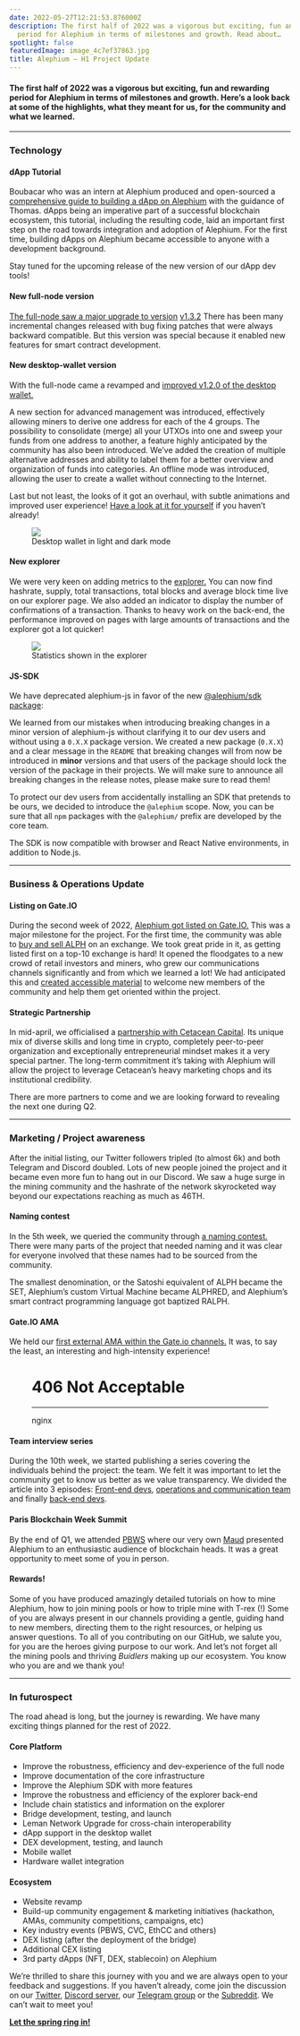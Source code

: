 ```yaml
---
date: 2022-05-27T12:21:53.876000Z
description: The first half of 2022 was a vigorous but exciting, fun and rewarding
  period for Alephium in terms of milestones and growth. Read about…
spotlight: false
featuredImage: image_4c7ef37863.jpg
title: Alephium — H1 Project Update
---
```


#### The first half of 2022 was a vigorous but exciting, fun and rewarding period for Alephium in terms of milestones and growth. Here’s a look back at some of the highlights, what they meant for us, for the community and what we learned.

---

### Technology

#### dApp Tutorial

Boubacar who was an intern at Alephium produced and open-sourced a <a href="https://github.com/alephium/voting-tutorial" data-href="https://github.com/alephium/voting-tutorial">comprehensive guide to building a dApp on Alephium</a> with the guidance of Thomas. dApps being an imperative part of a successful blockchain ecosystem, this tutorial, including the resulting code, laid an important first step on the road towards integration and adoption of Alephium. For the first time, building dApps on Alephium became accessible to anyone with a development background.

Stay tuned for the upcoming release of the new version of our dApp dev tools!

#### New full-node version

<a href="https://github.com/alephium/alephium/releases" data-href="https://github.com/alephium/alephium/releases">The full-node saw a major upgrade to version</a> <a href="https://github.com/alephium/alephium/releases/tag/v1.3.2" data-href="https://github.com/alephium/alephium/releases/tag/v1.3.2">v1.3.2</a> There has been many incremental changes released with bug fixing patches that were always backward compatible. But this version was special because it enabled new features for smart contract development.

#### New desktop-wallet version

With the full-node came a revamped and <a href="https://github.com/alephium/desktop-wallet/releases/tag/v1.2.0" data-href="https://github.com/alephium/desktop-wallet/releases/tag/v1.2.0">improved v1.2.0 of the desktop wallet.</a>

A new section for advanced management was introduced, effectively allowing miners to derive one address for each of the 4 groups. The possibility to consolidate (merge) all your UTXOs into one and sweep your funds from one address to another, a feature highly anticipated by the community has also been introduced. We’ve added the creation of multiple alternative addresses and ability to label them for a better overview and organization of funds into categories. An offline mode was introduced, allowing the user to create a wallet without connecting to the Internet.

Last but not least, the looks of it got an overhaul, with subtle animations and improved user experience! <a href="https://github.com/alephium/desktop-wallet/releases/latest" data-href="https://github.com/alephium/desktop-wallet/releases/latest">Have a look at it for yourself</a> if you haven’t already!

<figure id="dbfe" class="graf graf--figure graf-after--p">
<img src="image_b8cdabdd41.png" class="graf-image" data-image-id="1*6bSueMHVMELW8ufUfTYfow.png" data-width="768" data-height="284" />
<figcaption>Desktop wallet in light and dark mode</figcaption>
</figure>

#### New explorer

We were very keen on adding metrics to the <a href="https://explorer.alephium.org/#/blocks" data-href="https://explorer.alephium.org/#/blocks">explorer.</a> You can now find hashrate, supply, total transactions, total blocks and average block time live on our explorer page. We also added an indicator to display the number of confirmations of a transaction. Thanks to heavy work on the back-end, the performance improved on pages with large amounts of transactions and the explorer got a lot quicker!

<figure id="0200" class="graf graf--figure graf-after--p">
<img src="image_6578d96769.png" class="graf-image" data-image-id="1*dherAJfF6FxjDCxh4lqKYw.png" data-width="1237" data-height="193" />
<figcaption>Statistics shown in the explorer</figcaption>
</figure>

#### JS-SDK

We have deprecated alephium-js in favor of the new <a href="https://github.com/alephium/js-sdk/" data-href="https://github.com/alephium/js-sdk/">@alephium/sdk package</a>:

We learned from our mistakes when introducing breaking changes in a minor version of alephium-js without clarifying it to our dev users and without using a `0.X.X` package version. We created a new package (`0.X.X`) and a clear message in the `README` that breaking changes will from now be introduced in **minor** versions and that users of the package should lock the version of the package in their projects. We will make sure to announce all breaking changes in the release notes, please make sure to read them!

To protect our dev users from accidentally installing an SDK that pretends to be ours, we decided to introduce the `@alephium` scope. Now, you can be sure that all `npm` packages with the `@alephium/` prefix are developed by the core team.

The SDK is now compatible with browser and React Native environments, in addition to Node.js.

---

### Business & Operations Update

#### Listing on Gate.IO

During the second week of 2022, <a href="https://medium.com/@alephium/gate-io-first-to-list-alephium-alph-a7e5fe56cd45" data-href="https://medium.com/@alephium/gate-io-first-to-list-alephium-alph-a7e5fe56cd45">Alephium got listed on Gate.IO.</a> This was a major milestone for the project. For the first time, the community was able to <a href="https://www.gate.io/trade/ALPH_USDT" data-href="https://www.gate.io/trade/ALPH_USDT">buy and sell ALPH</a> on an exchange. We took great pride in it, as getting listed first on a top-10 exchange is hard! It opened the floodgates to a new crowd of retail investors and miners, who grew our communications channels significantly and from which we learned a lot! We had anticipated this and <a href="https://medium.com/@alephium/welcome-to-alephium-alph-48dfb72aa458" data-href="https://medium.com/@alephium/welcome-to-alephium-alph-48dfb72aa458">created accessible material</a> to welcome new members of the community and help them get oriented within the project.

#### Strategic Partnership

In mid-april, we officialised a <a href="https://medium.com/@alephium/alephium-partners-with-cetacean-capital-83cf2fbea8a1" data-href="https://medium.com/@alephium/alephium-partners-with-cetacean-capital-83cf2fbea8a1">partnership with Cetacean Capital</a>. Its unique mix of diverse skills and long time in crypto, completely peer-to-peer organization and exceptionally entrepreneurial mindset makes it a very special partner. The long-term commitment it’s taking with Alephium will allow the project to leverage Cetacean’s heavy marketing chops and its institutional credibility.

There are more partners to come and we are looking forward to revealing the next one during Q2.

---

### Marketing / Project awareness

After the initial listing, our Twitter followers tripled (to almost 6k) and both Telegram and Discord doubled. Lots of new people joined the project and it became even more fun to hang out in our Discord. We saw a huge surge in the mining community and the hashrate of the network skyrocketed way beyond our expectations reaching as much as 46TH.

#### Naming contest

In the 5th week, we queried the community through <a href="https://medium.com/@alephium/alephium-naming-competition-c1b736797461" data-href="https://medium.com/@alephium/alephium-naming-competition-c1b736797461">a naming contest.</a> There were many parts of the project that needed naming and it was clear for everyone involved that these names had to be sourced from the community.

The smallest denomination, or the Satoshi equivalent of ALPH became the SET, Alephium’s custom Virtual Machine became ALPHRED, and Alephium’s smart contract programming language got baptized RALPH.

#### Gate.IO AMA

We held our <a href="https://medium.com/@alephium/gate-io-ama-with-alephium-67b50d179d72" data-href="https://medium.com/@alephium/gate-io-ama-with-alephium-67b50d179d72">first external AMA within the Gate.io channels.</a> It was, to say the least, an interesting and high-intensity experience!

<figure id="b557" class="graf graf--figure graf--iframe graf-after--p">
<h1 id="not-acceptable">406 Not Acceptable</h1>
<hr />
<p>nginx</p>
</figure>

#### Team interview series

During the 10th week, we started publishing a series covering the individuals behind the project: the team. We felt it was important to let the community get to know us better as we value transparency. We divided the article into 3 episodes: <a href="https://medium.com/@alephium/core-team-interview-series-episode-1-3472f8295af6" data-href="https://medium.com/@alephium/core-team-interview-series-episode-1-3472f8295af6">Front-end devs</a>, <a href="https://medium.com/@alephium/core-team-interview-series-episode-2-bec6e6908d2f" data-href="https://medium.com/@alephium/core-team-interview-series-episode-2-bec6e6908d2f">operations and communication team</a> and finally <a href="https://medium.com/@alephium/core-team-interview-series-episode-3-64b6dacc1459" data-href="https://medium.com/@alephium/core-team-interview-series-episode-3-64b6dacc1459">back-end devs</a>.

#### Paris Blockchain Week Summit

By the end of Q1, we attended <a href="https://pbwsummit.com/" data-href="https://pbwsummit.com/">PBWS</a> where our very own <a href="https://twitter.com/MaudSim0n" data-href="https://twitter.com/MaudSim0n">Maud</a> presented Alephium to an enthusiastic audience of blockchain heads. It was a great opportunity to meet some of you in person.

#### Rewards!

Some of you have produced amazingly detailed tutorials on how to mine Alephium, how to join mining pools or how to triple mine with T-rex (!) Some of you are always present in our channels providing a gentle, guiding hand to new members, directing them to the right resources, or helping us answer questions. To all of you contributing on our GitHub, we salute you, for you are the heroes giving purpose to our work. And let’s not forget all the mining pools and thriving _Buidlers_ making up our ecosystem. You know who you are and we thank you!

---

### In futurospect

The road ahead is long, but the journey is rewarding. We have many exciting things planned for the rest of 2022.

#### Core Platform

- Improve the robustness, efficiency and dev-experience of the full node
- Improve documentation of the core infrastructure
- Improve the Alephium SDK with more features
- Improve the robustness and efficiency of the explorer back-end
- Include chain statistics and information on the explorer
- Bridge development, testing, and launch
- Leman Network Upgrade for cross-chain interoperability
- dApp support in the desktop wallet
- DEX development, testing, and launch
- Mobile wallet
- Hardware wallet integration

#### Ecosystem

- Website revamp
- Build-up community engagement & marketing initiatives (hackathon, AMAs, community competitions, campaigns, etc)
- Key industry events (PBWS, CVC, EthCC and others)
- DEX listing (after the deployment of the bridge)
- Additional CEX listing
- 3rd party dApps (NFT, DEX, stablecoin) on Alephium

We’re thrilled to share this journey with you and we are always open to your feedback and suggestions. If you haven’t already, come join the discussion on our <a href="https://twitter.com/alephium" data-href="https://twitter.com/alephium">Twitter</a>, <a href="https://discord.gg/JErgRBfRSB" data-href="https://discord.gg/JErgRBfRSB">Discord server</a>, our <a href="https://t.me/alephiumgroup" data-href="https://t.me/alephiumgroup">Telegram group</a> or the <a href="https://www.reddit.com/r/Alephium/" data-href="https://www.reddit.com/r/Alephium/">Subreddit</a>. We can’t wait to meet you!

<a href="https://www.youtube.com/watch?v=VQQA3GRx_es" data-href="https://www.youtube.com/watch?v=VQQA3GRx_es"><strong>Let the spring ring in!</strong></a>

